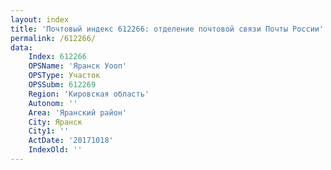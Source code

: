 ```yaml
---
layout: index
title: 'Почтовый индекс 612266: отделение почтовой связи Почты России'
permalink: /612266/
data:
    Index: 612266
    OPSName: 'Яранск Уооп'
    OPSType: Участок
    OPSSubm: 612269
    Region: 'Кировская область'
    Autonom: ''
    Area: 'Яранский район'
    City: Яранск
    City1: ''
    ActDate: '20171018'
    IndexOld: ''
---
```

